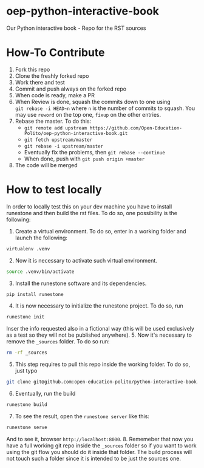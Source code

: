# oep-python-interactive-book
Our Python interactive book - Repo for the RST sources

# How-To Contribute
1. Fork this repo
2. Clone the freshly forked repo
3. Work there and test
4. Commit and push always on the forked repo
5. When code is ready, make a PR
6. When Review is done, squash the commits down to one using    
   `git rebase -i HEAD~n` where `n` is the number of commits to squash. 
   You may use `reword` on the top one, `fixup` on the other entries.
7. Rebase the master. To do this:  
   * `git remote add upstream https://github.com/Open-Education-Polito/oep-python-interactive-book.git`  
   * `git fetch upstream/master`  
   * `git rebase -i upstream/master`  
   * Eventually fix the problems, then `git rebase --continue`  
   * When done, push with `git push origin +master`  
8. The code will be merged

# How to test locally
In order to locally test this on your dev machine you have to install runestone
and then build the rst files. 
To do so, one possibility is the following:
1. Create a virtual environment. To do so, enter in a working folder and launch
   the following:
```bash
virtualenv .venv
```
2. Now it is necessary to activate such virtual environment. 
```bash
source .venv/bin/activate
```
3. Install the runestone software and its dependencies.
```bash
pip install runestone
```
4. It is now necessary to initialize the runestone project. To do so, run
```bash
runestone init
```
Inser the info requested also in a fictional way (this will be used exclusively
as a test so they will not be published anywhere).
5. Now it's necessary to remove the `_sources` folder. To do so run: 
```bash
rm -rf _sources
```
5. This step requires to pull this repo inside the working folder. To do so,
   just typo
```bash
git clone git@github.com:open-education-polito/python-interactive-book.git _sources
```
6. Eventually, run the build
```bash
runestone build
```
7. To see the result, open the `runestone server` like this:
```bash
runestone serve
```
And to see it, browser `http://localhost:8000`. 
8. Rememeber that now you have a full working git repo inside the `_sources`
   folder so if you want to work using the git flow you should do it inside
   that folder. The build process will not touch such a folder since it is
   intended to be just the sources one. 
